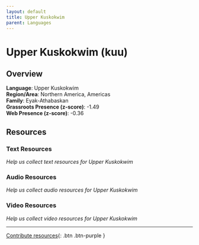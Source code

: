 ```yaml
---
layout: default
title: Upper Kuskokwim
parent: Languages
---
```


# Upper Kuskokwim (kuu)

## Overview

**Language**: Upper Kuskokwim  
**Region/Area**: Northern America, Americas  
**Family**: Eyak-Athabaskan  
**Grassroots Presence (z-score)**: -1.49  
**Web Presence (z-score)**: -0.36  

## Resources

### Text Resources
*Help us collect text resources for Upper Kuskokwim*

### Audio Resources
*Help us collect audio resources for Upper Kuskokwim*

### Video Resources
*Help us collect video resources for Upper Kuskokwim*

---

[Contribute resources](https://forms.office.com/e/1SfLJx3u1r){: .btn .btn-purple }
